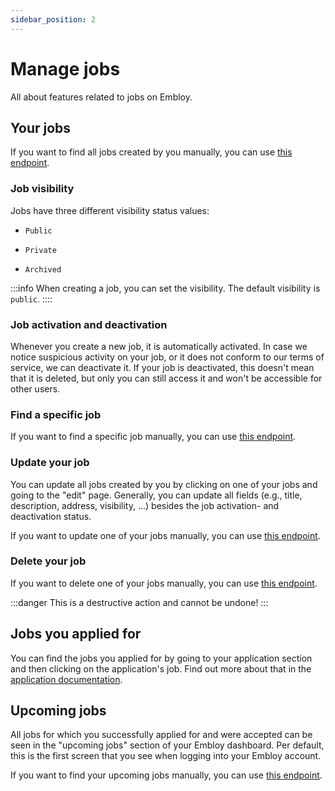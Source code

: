 ```yaml
---
sidebar_position: 2
---
```


# Manage jobs

All about features related to jobs on Embloy.

## Your jobs

If you want to find all jobs created by you manually, you can use [this endpoint](https://www.postman.com/embloy/workspace/embloy-workspace/request/24977803-0214db05-841a-452d-bad9-19e0a0187e6a).

### Job visibility

Jobs have three different visibility status values:

- `Public`

- `Private`

- `Archived`

:::info
When creating a job, you can set the visibility. The default visibility is `public`.
::::

### Job activation and deactivation

Whenever you create a new job, it is automatically activated. In case we notice suspicious activity on your job, or it does not conform to our terms of service, we can deactivate it. If your job is deactivated, this doesn't mean that it is deleted, but only you can still access it and won't be accessible for other users.

### Find a specific job

If you want to find a specific job manually, you can use [this endpoint](https://www.postman.com/embloy/workspace/embloy-workspace/request/24977803-c2661a5f-45ec-404f-81d6-f05b112ef1cc).

### Update your job

You can update all jobs created by you by clicking on one of your jobs and going to the "edit" page. Generally, you can update all fields (e.g., title, description, address, visibility, ...) besides the job activation- and deactivation status.

If you want to update one of your jobs manually, you can use [this endpoint](https://www.postman.com/embloy/workspace/embloy-workspace/request/24977803-8917ff93-4b2b-486c-849b-a63e6d2b450e).

### Delete your job

If you want to delete one of your jobs manually, you can use [this endpoint](https://www.postman.com/embloy/workspace/embloy-workspace/request/24977803-ca649118-734f-426d-8833-ec2395a7e720).

:::danger
This is a destructive action and cannot be undone!
:::

## Jobs you applied for

You can find the jobs you applied for by going to your application section and then clicking on the application's job. Find out more about that in the [application documentation](https://developers.embloy.com/docs/category/applications).

## Upcoming jobs

All jobs for which you successfully applied for and were accepted can be seen in the "upcoming jobs" section of your Embloy dashboard. Per default, this is the first screen that you see when logging into your Embloy account.

If you want to find your upcoming jobs manually, you can use [this endpoint](https://www.postman.com/embloy/workspace/embloy-workspace/request/24977803-8f9af903-11f1-4822-8ba5-7f31ba908862).
